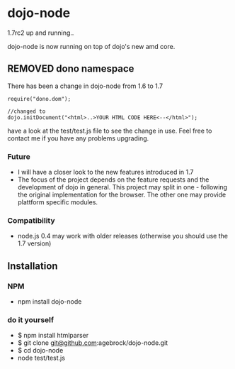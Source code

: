 # dojo-node
1.7rc2 up and running.. 

dojo-node is now running on top of dojo's new amd core. 

## REMOVED dono namespace
There has been a change in dojo-node from 1.6 to 1.7 


    require("dono.dom");
    
    //changed to 
    dojo.initDocument("<html>..>YOUR HTML CODE HERE<--</html>");
    

have a look at the test/test.js file to see the change in use.
Feel free to contact me if you have any problems upgrading.

    
    
### Future
* I will have a closer look to the new features introduced in 1.7
* The focus of the project depends on the feature requests and the development 
  of dojo in general. This project may split in one - following the original implementation 
  for the browser. The other one may provide plattform specific modules.
  

    
### Compatibility
* node.js 0.4 may work with older releases (otherwise you should use the 1.7 version)

## Installation
### NPM
* npm install dojo-node


### do it yourself
* $ npm install htmlparser
* $ git clone git@github.com:agebrock/dojo-node.git
* $ cd dojo-node
* node test/test.js




